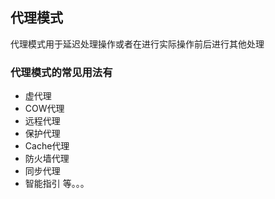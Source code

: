 ## 代理模式

代理模式用于延迟处理操作或者在进行实际操作前后进行其他处理

### 代理模式的常见用法有

- 虚代理
- COW代理
- 远程代理
- 保护代理
- Cache代理
- 防火墙代理
- 同步代理
- 智能指引
等。。。
